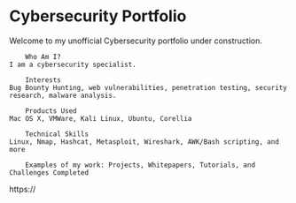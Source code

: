 # Cybersecurity Portfolio

Welcome to my unofficial Cybersecurity portfolio under construction. 

        Who Am I?
    I am a cybersecurity specialist.

        Interests
    Bug Bounty Hunting, web vulnerabilities, penetration testing, security research, malware analysis.

        Products Used
    Mac OS X, VMWare, Kali Linux, Ubuntu, Corellia

        Technical Skills
    Linux, Nmap, Hashcat, Metasploit, Wireshark, AWK/Bash scripting, and more

        Examples of my work: Projects, Whitepapers, Tutorials, and Challenges Completed
  https://  